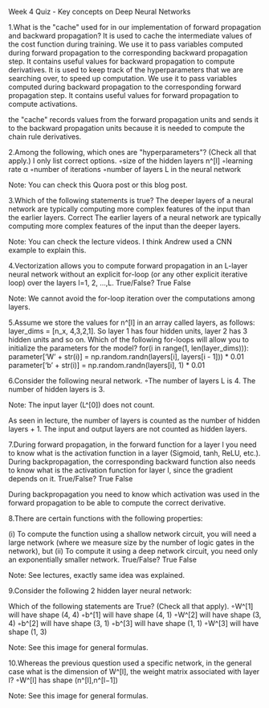 Week 4 Quiz - Key concepts on Deep Neural Networks

1.What is the "cache" used for in our implementation of forward propagation and backward propagation?
 It is used to cache the intermediate values of the cost function during training.
 We use it to pass variables computed during forward propagation to the corresponding backward propagation step. It contains useful values for backward propagation to compute derivatives.
 It is used to keep track of the hyperparameters that we are searching over, to speed up computation.
 We use it to pass variables computed during backward propagation to the corresponding forward propagation step. It contains useful values for forward propagation to compute activations.


the "cache" records values from the forward propagation units and sends it to the backward propagation units because it is needed to compute the chain rule derivatives.


2.Among the following, which ones are "hyperparameters"? (Check all that apply.) I only list correct options.
◦size of the hidden layers n^[l]
◦learning rate α
◦number of iterations
◦number of layers L in the neural network

Note: You can check this Quora post or this blog post.


3.Which of the following statements is true?
 The deeper layers of a neural network are typically computing more complex features of the input than the earlier layers. Correct
 The earlier layers of a neural network are typically computing more complex features of the input than the deeper layers.

Note: You can check the lecture videos. I think Andrew used a CNN example to explain this.


4.Vectorization allows you to compute forward propagation in an L-layer neural network without an explicit for-loop (or any other explicit iterative loop) over the layers l=1, 2, …,L. True/False?
 True
 False

Note: We cannot avoid the for-loop iteration over the computations among layers.


5.Assume we store the values for n^[l] in an array called layers, as follows: layer_dims = [n_x, 4,3,2,1]. So layer 1 has four hidden units, layer 2 has 3 hidden units and so on. Which of the following for-loops will allow you to initialize the parameters for the model?
for(i in range(1, len(layer_dims))):
    parameter[‘W’ + str(i)] = np.random.randn(layers[i], layers[i - 1])) * 0.01
    parameter[‘b’ + str(i)] = np.random.randn(layers[i], 1) * 0.01



6.Consider the following neural network.
◦The number of layers L is 4. The number of hidden layers is 3.

Note: The input layer (L^[0]) does not count.


As seen in lecture, the number of layers is counted as the number of hidden layers + 1. The input and output layers are not counted as hidden layers.


7.During forward propagation, in the forward function for a layer l you need to know what is the activation function in a layer (Sigmoid, tanh, ReLU, etc.). During backpropagation, the corresponding backward function also needs to know what is the activation function for layer l, since the gradient depends on it. True/False?
 True
 False


During backpropagation you need to know which activation was used in the forward propagation to be able to compute the correct derivative.


8.There are certain functions with the following properties:

(i) To compute the function using a shallow network circuit, you will need a large network (where we measure size by the number of logic gates in the network), but (ii) To compute it using a deep network circuit, you need only an exponentially smaller network. True/False?
 True
 False

Note: See lectures, exactly same idea was explained.


9.Consider the following 2 hidden layer neural network:

Which of the following statements are True? (Check all that apply).
◦W^[1] will have shape (4, 4)
◦b^[1] will have shape (4, 1)
◦W^[2] will have shape (3, 4)
◦b^[2] will have shape (3, 1)
◦b^[3] will have shape (1, 1)
◦W^[3] will have shape (1, 3)

Note: See this image for general formulas.


10.Whereas the previous question used a specific network, in the general case what is the dimension of W^[l], the weight matrix associated with layer l?
◦W^[l] has shape (n^[l],n^[l−1])

Note: See this image for general formulas.

